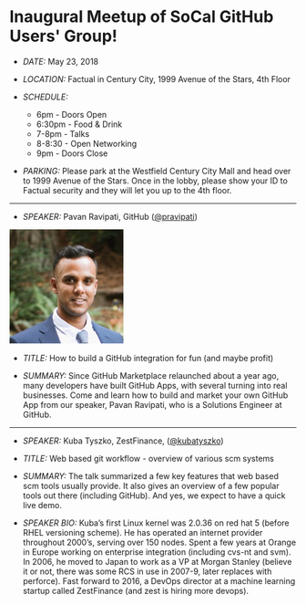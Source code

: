 # Inaugural Meetup of SoCal GitHub Users' Group!

- _DATE:_ May 23, 2018

- _LOCATION:_ Factual in Century City, 1999 Avenue of the Stars, 4th Floor

- _SCHEDULE:_
  - 6pm - Doors Open
  - 6:30pm - Food & Drink
  - 7-8pm - Talks
  - 8-8:30 - Open Networking
  - 9pm - Doors Close


- _PARKING:_ Please park at the Westfield Century City Mall and head over to 1999 Avenue of the Stars. Once in the lobby, please show your ID to Factual security and they will let you up to the 4th floor.

___
- _SPEAKER:_ Pavan Ravipati, GitHub  ([@pravipati](https://github.com/pravipati))

![alt text](../images/headshot_pravipati.png "Pavan Ravipati, GitHub")


- _TITLE:_   How to build a GitHub integration for fun (and maybe profit)

- _SUMMARY:_ Since GitHub Marketplace relaunched about a year ago, many developers have built GitHub Apps, with several turning into real businesses. Come and learn how to build and market your own GitHub App from our speaker, Pavan Ravipati, who is a Solutions Engineer at GitHub.

----


- _SPEAKER:_ Kuba Tyszko, ZestFinance, ([@kubatyszko](https://github.com/kubatyszko))

- _TITLE:_   Web based git workflow - overview of various scm systems

- _SUMMARY:_ The talk summarized a few key features that web based scm tools usually provide. It also gives an overview of a few popular tools out there (including GitHub). And yes, we expect to have a quick live demo.

- _SPEAKER BIO:_ Kuba’s first Linux kernel was 2.0.36 on red hat 5 (before RHEL versioning scheme). He has operated an internet provider throughout 2000’s, serving over 150 nodes. Spent a few years at Orange in Europe working on enterprise integration (including cvs-nt and svm). In 2006, he moved to Japan to work as a VP at Morgan Stanley (believe it or not, there was some RCS in use in 2007-9, later replaces with perforce). Fast forward to 2016, a DevOps director at a machine learning startup called ZestFinance (and zest is hiring more devops).
